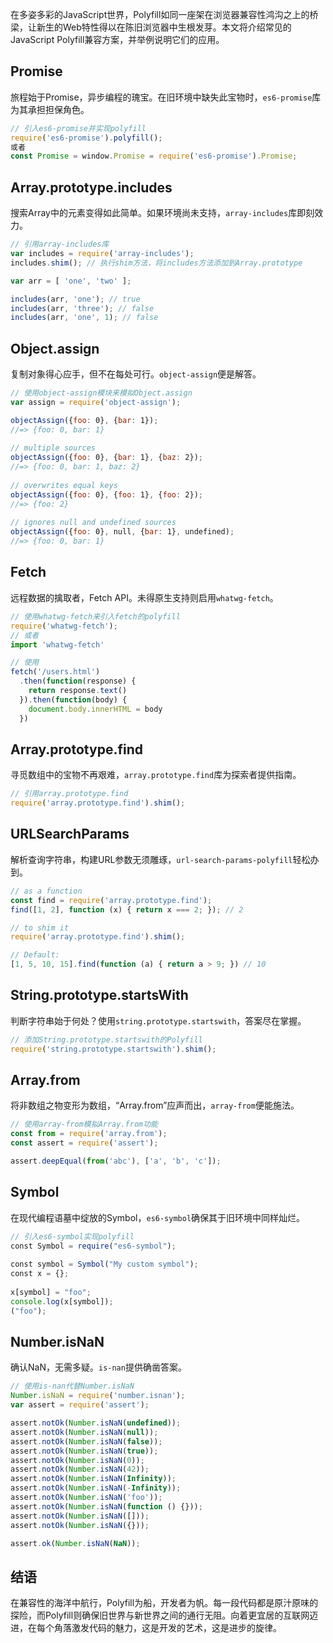 在多姿多彩的JavaScript世界，Polyfill如同一座架在浏览器兼容性鸿沟之上的桥梁，让新生的Web特性得以在陈旧浏览器中生根发芽。本文将介绍常见的JavaScript Polyfill兼容方案，并举例说明它们的应用。

## Promise
旅程始于Promise，异步编程的瑰宝。在旧环境中缺失此宝物时，`es6-promise`库为其承担担保角色。

```javascript
// 引入es6-promise并实现polyfill
require('es6-promise').polyfill();
或者
const Promise = window.Promise = require('es6-promise').Promise;
```

## Array.prototype.includes
搜索Array中的元素变得如此简单。如果环境尚未支持，`array-includes`库即刻效力。

```javascript
// 引用array-includes库
var includes = require('array-includes');
includes.shim(); // 执行shim方法，将includes方法添加到Array.prototype

var arr = [ 'one', 'two' ];

includes(arr, 'one'); // true
includes(arr, 'three'); // false
includes(arr, 'one', 1); // false
```

## Object.assign
复制对象得心应手，但不在每处可行。`object-assign`便是解答。

```javascript
// 使用object-assign模块来模拟Object.assign
var assign = require('object-assign');

objectAssign({foo: 0}, {bar: 1});
//=> {foo: 0, bar: 1}
 
// multiple sources
objectAssign({foo: 0}, {bar: 1}, {baz: 2});
//=> {foo: 0, bar: 1, baz: 2}
 
// overwrites equal keys
objectAssign({foo: 0}, {foo: 1}, {foo: 2});
//=> {foo: 2}
 
// ignores null and undefined sources
objectAssign({foo: 0}, null, {bar: 1}, undefined);
//=> {foo: 0, bar: 1}

```

## Fetch
远程数据的擒取者，Fetch API。未得原生支持则启用`whatwg-fetch`。

```javascript
// 使用whatwg-fetch来引入fetch的polyfill
require('whatwg-fetch');
// 或者
import 'whatwg-fetch'

// 使用
fetch('/users.html')
  .then(function(response) {
    return response.text()
  }).then(function(body) {
    document.body.innerHTML = body
  })

```

## Array.prototype.find
寻觅数组中的宝物不再艰难，`array.prototype.find`库为探索者提供指南。

```javascript
// 引用array.prototype.find
require('array.prototype.find').shim();
```

## URLSearchParams
解析查询字符串，构建URL参数无须雕琢，`url-search-params-polyfill`轻松办到。

```javascript
// as a function
const find = require('array.prototype.find');
find([1, 2], function (x) { return x === 2; }); // 2

// to shim it
require('array.prototype.find').shim();

// Default:
[1, 5, 10, 15].find(function (a) { return a > 9; }) // 10
```

## String.prototype.startsWith
判断字符串始于何处？使用`string.prototype.startswith`，答案尽在掌握。

```javascript
// 添加String.prototype.startswith的Polyfill
require('string.prototype.startswith').shim();
```

## Array.from
将非数组之物变形为数组，“Array.from”应声而出，`array-from`便能施法。

```javascript
// 使用array-from模拟Array.from功能
const from = require('array.from');
const assert = require('assert');

assert.deepEqual(from('abc'), ['a', 'b', 'c']);
``` 

## Symbol
在现代编程语墓中绽放的Symbol，`es6-symbol`确保其于旧环境中同样灿烂。

```javascript
// 引入es6-symbol实现polyfill
const Symbol = require("es6-symbol");
 
const symbol = Symbol("My custom symbol");
const x = {};
 
x[symbol] = "foo";
console.log(x[symbol]);
("foo");
```

## Number.isNaN
确认NaN，无需多疑。`is-nan`提供确凿答案。

```javascript
// 使用is-nan代替Number.isNaN
Number.isNaN = require('number.isnan');
var assert = require('assert');

assert.notOk(Number.isNaN(undefined));
assert.notOk(Number.isNaN(null));
assert.notOk(Number.isNaN(false));
assert.notOk(Number.isNaN(true));
assert.notOk(Number.isNaN(0));
assert.notOk(Number.isNaN(42));
assert.notOk(Number.isNaN(Infinity));
assert.notOk(Number.isNaN(-Infinity));
assert.notOk(Number.isNaN('foo'));
assert.notOk(Number.isNaN(function () {}));
assert.notOk(Number.isNaN([]));
assert.notOk(Number.isNaN({}));

assert.ok(Number.isNaN(NaN));
```

## 结语

在兼容性的海洋中航行，Polyfill为船，开发者为帆。每一段代码都是原汁原味的探险，而Polyfill则确保旧世界与新世界之间的通行无阻。向着更宜居的互联网迈进，在每个角落激发代码的魅力，这是开发的艺术，这是进步的旋律。